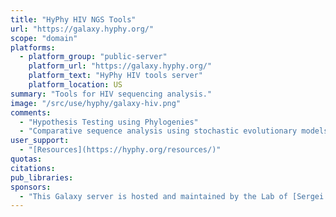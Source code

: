 ```yaml
---
title: "HyPhy HIV NGS Tools"
url: "https://galaxy.hyphy.org/"
scope: "domain"
platforms:
  - platform_group: "public-server"
    platform_url: "https://galaxy.hyphy.org/"
    platform_text: "HyPhy HIV tools server"
    platform_location: US
summary: "Tools for HIV sequencing analysis."
image: "/src/use/hyphy/galaxy-hiv.png"
comments:
  - "Hypothesis Testing using Phylogenies"
  - "Comparative sequence analysis using stochastic evolutionary models"
user_support:
  - "[Resources](https://hyphy.org/resources/)"
quotas:
citations:
pub_libraries:
sponsors:
  - "This Galaxy server is hosted and maintained by the Lab of [Sergei Pond](http://lab.hyphy.org/) at Temple University's [Institute for Genomic and Evolutionary Medicine (iGEM)](http://igem.temple.edu/) in collaboration with the Lab of [Anton Nekrutenko](https://nekrut.github.io/lab_site/) at the Pennsylvania State University and the Lab of [James Taylor](http://taylorlab.org/) at Johns Hopkins University. "
---
```

